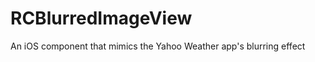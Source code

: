 RCBlurredImageView
==================

An iOS component that mimics the Yahoo Weather app's blurring effect
